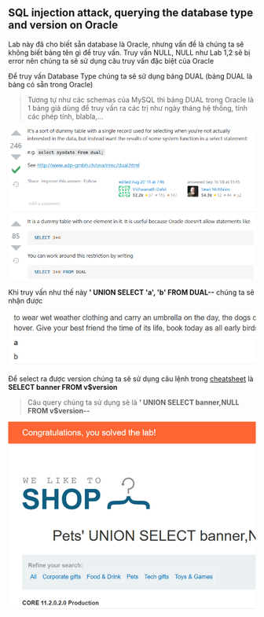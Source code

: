 ## SQL injection attack, querying the database type and version on Oracle

Lab này đã cho biết sẵn database là Oracle, nhưng vấn đề là chúng ta sẽ không biết bảng tên gì để truy vấn.
Truy vấn NULL, NULL như Lab 1,2 sẽ bị error nên chúng ta sẽ sử dụng câu truy vấn đặc biệt của Oracle

Để truy vấn Database Type chúng ta sẽ sử dụng bảng DUAL (bảng DUAL là bảng có sẵn trong Oracle)

> Tương tự như các schemas của MySQL thì bảng DUAL trong Oracle là 1 bảng giả dùng để truy vấn ra các trị như ngày tháng hệ thống, tính các phép tính, blabla,...

![](imgs/16.png?raw=true)

Khi truy vấn như thế này **' UNION SELECT 'a', 'b' FROM DUAL--** chúng ta sẽ nhận được

![](imgs/15.png?raw=true)

Để select ra được version chúng ta sẽ sử dụng câu lệnh trong [cheatsheet](https://portswigger.net/web-security/sql-injection/cheat-sheet) là **SELECT banner FROM v$version**

> Câu query chúng ta sử dụng sẽ là **' UNION SELECT banner,NULL FROM v$version--**

![](imgs/17.png?raw=true)